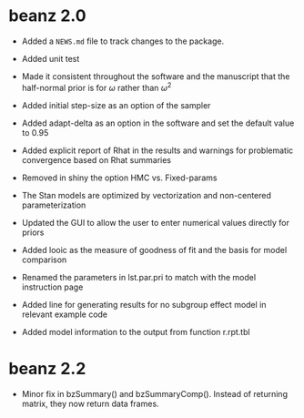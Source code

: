 # beanz 2.0

* Added a `NEWS.md` file to track changes to the package.

* Added unit test
* Made it consistent throughout the software and the manuscript that the
  half-normal prior is for $\omega$ rather than $\omega^{2}$
* Added initial step-size as an option of the sampler
* Added adapt-delta as an option in the software and set the default value to 0.95
* Added explicit report of Rhat in the results and warnings for problematic
  convergence based on Rhat summaries
* Removed in shiny the option HMC vs. Fixed-params
* The Stan models are optimized by vectorization and non-centered parameterization
* Updated the GUI to allow the user to enter numerical values directly for priors
* Added looic as the measure of goodness of fit and the basis for model comparison 
* Renamed the parameters in lst.par.pri to match with the model instruction page 
* Added line for generating results for no subgroup effect model in relevant example code
* Added model information to the output from function r.rpt.tbl 


# beanz 2.2

* Minor fix in bzSummary() and bzSummaryComp(). Instead of returning matrix,
  they now return data frames.

